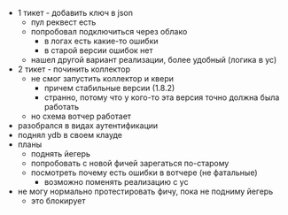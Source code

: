 - 1 тикет - добавить ключ в json
	- пул реквест есть
	- попробовал подключиться через облако
		- в логах есть какие-то ошибки
		- в старой версии ошибок нет
	- нашел другой вариант реализации, более удобный (логика в yc)
- 2 тикет - починить коллектор
	- не смог запустить коллектор и квери
		- причем стабильные версии (1.8.2)
		- странно, потому что у кого-то эта версия точно должна была работать
	- но схема вотчер работает
- разобрался в видах аутентификации
- поднял ydb в своем клауде
- планы
	- поднять йегерь
	- попробовать с новой фичей зарегаться по-старому
	- посмотреть почему есть ошибки в вотчере (не фатальные)
		- возможно поменять реализацию с yc
- не могу нормально протестировать фичу, пока не подниму йегерь
	- это блокирует